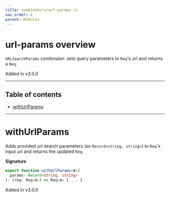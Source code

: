 ```yaml
---
title: combinators/url-params.ts
nav_order: 4
parent: Modules
---
```


# url-params overview

`URLSearchParams` combinator: sets query parameters to `Req`'s url and returns a `Req`.

Added in v3.0.0

---

<h2 class="text-delta">Table of contents</h2>

- [withUrlParams](#withurlparams)

---

# withUrlParams

Adds provided url search parameters (as `Record<string, string>`) to `Req`'s input url and returns the updated `Req`.

**Signature**

```ts
export function withUrlParams<A>(
  params: Record<string, string>
): (req: Req<A>) => Req<A> { ... }
```

Added in v3.0.0
